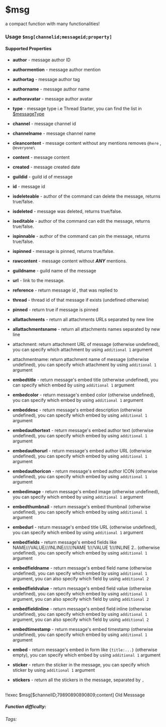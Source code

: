 # $msg
a compact function with many functionalities!

### Usage `$msg[channelid;messageid;property]`

#### Supported Properties

* **author** - message author ID

* **authormention** - message author mention

* **authortag** - message author tag

* **authorname** - message author name

* **authoravatar** - message author avatar

* **type** - message type i.e Thread Starter, you can find the list in [$messageType](./messageType) 

* **channel** - message channel id

* **channelname** - message channel name

* **cleancontent** - message content without any mentions removes `@here` , `@everyone\`

* **content** - message content

* **created** - message created date

* **guildid** - guild id of message

* **id** - message id

* **isdeleteable** - author of the command can delete the message, returns true/false.

* **isdeleted** -  message was deleted, returns true/false.

* **iseditable** - author of the command can edit the message, returns true/false.

* **ispinnable** - author of the command can pin the message, returns true/false.

* **ispinned** - message is pinned, returns true/false.

* **rawcontent** - message content without _**ANY**_ mentions.

* **guildname** - guild name of the message

* **url** - link to the message.

* **reference** - return message id , that was replied to

* **thread** - thread id of that message if exists (undefined otherwise)

* **pinned** - return true if message is pinned

* **allattachments** - return all attachments URLs separated by new line

* **allattachmentsname** - return all attachments names separated by new line

* attachment: return attachment URL of message (otherwise undefined), you can specify which attachment by using `additional 1` argument

* attachmentname: return attachment name of message (otherwise undefined), you can specify which attachment by using `additional 1` argument

* **embedtitle** - return message's embed title (otherwise undefined), you can specify which embed  by using `additional 1` argument

* **embedcolor** - return message's embed color (otherwise undefined), you can specify which embed  by using `additional 1` argument

* **embeddesc** - return message's embed description (otherwise undefined), you can specify which embed  by using `additional 1` argument

* **embedauthortext** - return message's embed author text (otherwise undefined), you can specify which embed  by using `additional 1` argument

* **embedauthorurl** - return message's embed author URL (otherwise undefined), you can specify which embed  by using `additional 1` argument

* **embedauthoricon** - return message's embed author ICON (otherwise undefined), you can specify which embed  by using `additional 1` argument

* **embedimage** - return message's embed image (otherwise undefined), you can specify which embed  by using `additional 1` argument

* **embedthumbnail** - return message's embed thumbnail (otherwise undefined), you can specify which embed  by using `additional 1` argument

* **embedurl** - return message's embed title URL (otherwise undefined), you can specify which embed  by using `additional 1` argument

* **embedfields** - return message's embed fields like NAME///VALUE///INLINE//////NAME 1///VALUE 1///INLINE 2.. (otherwise undefined), you can specify which embed  by using `additional 1` argument

* **embedfieldname** - return message's embed field name (otherwise undefined), you can specify which embed  by using `additional 1` argument, you can also specify which field by using `additional 2`

* **embedfieldvalue** - return message's embed field value (otherwise undefined), you can specify which embed  by using `additional 1` argument, you can also specify which field by using `additional 2`

* **embedfieldinline** - return message's embed field inline (otherwise undefined), you can specify which embed  by using `additional 1` argument, you can also specify which field by using `additional 2`

* **embedtimestamp** - return message's embed timestamp (otherwise undefined), you can specify which embed  by using `additional 1` argument

* **embed** - return message's embed in form like `{title:...}` (otherwise empty), you can specify which embed  by using `additional 1` argument

* **sticker** - return the sticker in the message, you can specify which sticker  by using `additional 1` argument

* **stickers** - return all the stickers in the message, separated by `, ` 

<br/>
<discord-messages>
	<discord-message :bot="false" role-color="#ffcc9a" author="Member">
		!!exec $msg[$channelID;79890890890809;content]
	</discord-message>
	<discord-message :bot="true" role-color="#0099ff" author="Custom Command" avatar="https://media.discordapp.net/avatars/725721249652670555/781224f90c3b841ba5b40678e032f74a.webp">
		Old Messsage
	</discord-message>
</discord-messages>

##### Function difficulty: <Badge type="tip" text="Easy" vertical="middle" /> 
###### Tags: <Badge type="tip" text="compact" vertical="middle" /> <Badge type="tip" text="message" vertical="middle" />
